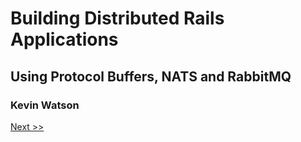 # Building Distributed Rails Applications

## Using Protocol Buffers, NATS and RabbitMQ

### Kevin Watson

[Next >>](001-preface.md)
